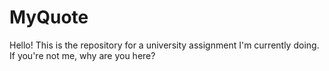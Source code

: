 # MyQuote
Hello! This is the repository for a university assignment I'm currently doing. If you're not me, why are you here?
